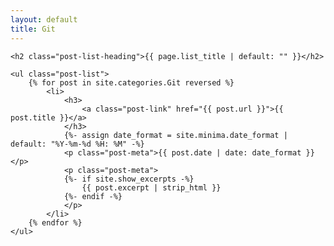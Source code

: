 ```yaml
---
layout: default
title: Git
---
```


<div class="home">

	<h2 class="post-list-heading">{{ page.list_title | default: "" }}</h2>

	<ul class="post-list">
		{% for post in site.categories.Git reversed %}
			<li>
				<h3>
					<a class="post-link" href="{{ post.url }}">{{ post.title }}</a>
				</h3>
				{%- assign date_format = site.minima.date_format | default: "%Y-%m-%d %H: %M" -%}
				<p class="post-meta">{{ post.date | date: date_format }}</p>
				<p class="post-meta">
				{%- if site.show_excerpts -%}
					{{ post.excerpt | strip_html }}
				{%- endif -%}
				</p>
			</li>
		{% endfor %}
	</ul>

</div>
